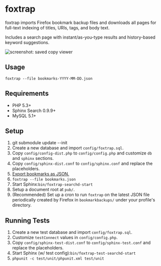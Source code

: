 # foxtrap

foxtrap imports Firefox bookmark backup files and downloads all pages for full-text indexing of titles, URIs, tags, and body text.

Includes a search page with instant/as-you-type results and history-based keyword suggestions.

![screenshot: saved copy viewer](http://codeactual.github.com/foxtrap/images/saved-copy.png)

## Usage

`foxtrap --file bookmarks-YYYY-MM-DD.json`

## Requirements

* PHP 5.3+
* Sphinx Search 0.9.9+
* MySQL 5.1+

## Setup

1. git submodule update --init
1. Create a new database and import `config/foxtrap.sql`.
1. Copy `config/config-dist.php` to `config/config.php` and customize `db` and `sphinx` sections.
1. Copy `config/sphinx-dist.conf` to `config/sphinx.conf` and replace the placeholders.
1. [Export bookmarks as JSON.](http://support.mozilla.com/en-US/kb/Backing%20up%20and%20restoring%20bookmarks#w_manual-backup)
1. `foxtrap --file bookmarks.json`
1. Start Sphinx:`bin/foxtrap-searchd-start`
1. Setup a document root at `pub/`.
1. (Recommended) Set up a cron to run `foxtrap` on the latest JSON file periodically created by Firefox in `bookmarkbackups/` under your profile's directory.

## Running Tests

1. Create a new test database and import `config/foxtrap.sql`.
1. Customize `testConnect` values in `config/config.php`.
1. Copy `config/sphinx-test-dist.conf` to `config/sphinx-test.conf` and replace the placeholders.
1. Start Sphinx (w/ test config):`bin/foxtrap-test-searchd-start`
1. `phpunit -c test/unit/phpunit.xml test/unit`
